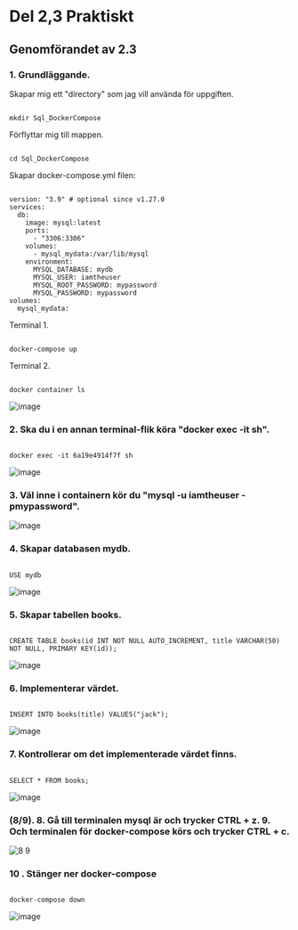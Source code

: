 # Del 2,3 Praktiskt

## Genomförandet av 2.3

### 1. Grundläggande.

Skapar mig ett "directory" som jag vill använda för uppgiften.

```

mkdir Sql_DockerCompose

```

Förflyttar mig till mappen.

```

cd Sql_DockerCompose
```

Skapar docker-compose.yml filen:

```

version: "3.9" # optional since v1.27.0
services:
  db:
    image: mysql:latest
    ports:
      - "3306:3306"
    volumes:
      - mysql_mydata:/var/lib/mysql
    environment:
      MYSQL_DATABASE: mydb
      MYSQL_USER: iamtheuser
      MYSQL_ROOT_PASSWORD: mypassword
      MYSQL_PASSWORD: mypassword
volumes:
  mysql_mydata:

```

Terminal 1. 

```

docker-compose up

```

Terminal 2.

```

docker container ls

```

![image](https://user-images.githubusercontent.com/42642927/140323757-a88d3716-a1e8-4602-90e1-06166a154318.png)


### 2. Ska du i en annan terminal-flik köra "docker exec -it <container id> sh".

```

docker exec -it 6a19e4914f7f sh

```

![image](https://user-images.githubusercontent.com/42642927/140324948-ff2cb728-1c6a-494b-9e3d-4e24b532d3af.png)

### 3. Väl inne i containern kör du "mysql -u iamtheuser -pmypassword".

![image](https://user-images.githubusercontent.com/42642927/140325788-8211b424-7d27-4adf-8849-20db52056353.png)

### 4. Skapar databasen mydb.

```

USE mydb

```

![image](https://user-images.githubusercontent.com/42642927/140326541-0483df82-2a58-44bd-bcf4-b32924dedd7d.png)

### 5. Skapar tabellen books.

```

CREATE TABLE books(id INT NOT NULL AUTO_INCREMENT, title VARCHAR(50) NOT NULL, PRIMARY KEY(id));

```

![image](https://user-images.githubusercontent.com/42642927/140328706-435569fa-1873-4ae2-b4ac-d45b7f592f2a.png)

### 6. Implementerar värdet.  

```

INSERT INTO books(title) VALUES("jack");

```

![image](https://user-images.githubusercontent.com/42642927/140329107-64ea8b1b-672f-474d-abef-be274ad5c02f.png)

### 7. Kontrollerar om det implementerade värdet finns.

```

SELECT * FROM books;

```

![image](https://user-images.githubusercontent.com/42642927/140330079-af09eb03-7011-4fb6-89ad-2430b93769c2.png)


### (8/9). 8. Gå till terminalen mysql är och trycker CTRL + z. 9. Och terminalen för docker-compose körs och trycker CTRL + c.

![8 9](https://user-images.githubusercontent.com/42642927/140331749-091d0be8-41fe-4c06-80ab-216ce3975e83.png)

### 10 . Stänger ner docker-compose
  
```

docker-compose down

```
![image](https://user-images.githubusercontent.com/42642927/140385459-480ae462-b383-4d83-a858-7de472d41b21.png)
